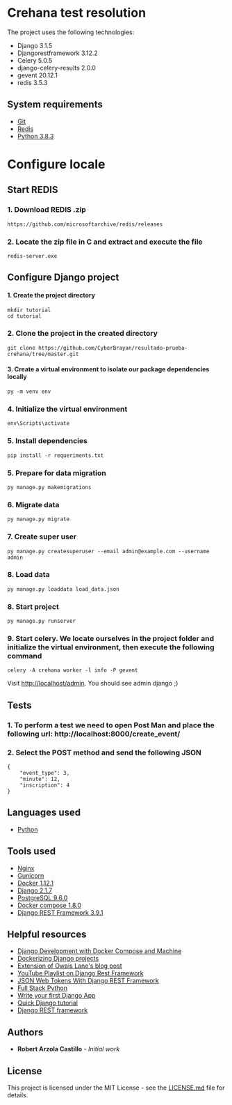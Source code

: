 # Crehana test resolution

The project uses the following technologies:
+ Django 3.1.5
+ Djangorestframework 3.12.2
+ Celery 5.0.5
+ django-celery-results 2.0.0
+ gevent 20.12.1
+ redis 3.5.3

## System requirements

+ [Git](https://git-scm.com/)
+ [Redis](https://github.com/microsoftarchive/redis/releases)
+ [Python 3.8.3](https://www.python.org/downloads/release/python-383/)

# Configure locale

## Start REDIS

### 1. Download REDIS .zip

```
https://github.com/microsoftarchive/redis/releases
```

### 2. Locate the zip file in C and extract and execute the file

```
redis-server.exe
```

## Configure Django project

#### 1. Create the project directory

```
mkdir tutorial
cd tutorial
```

### 2. Clone the project in the created directory

```
git clone https://github.com/CyberBrayan/resultado-prueba-crehana/tree/master.git
```

#### 3. Create a virtual environment to isolate our package dependencies locally

```
py -m venv env
```

### 4. Initialize the virtual environment

```
env\Scripts\activate
```

### 5. Install dependencies

```
pip install -r requeriments.txt
```

### 5. Prepare for data migration

```
py manage.py makemigrations
```

### 6. Migrate data

```
py manage.py migrate
```

### 7. Create super user

```
py manage.py createsuperuser --email admin@example.com --username admin
```

### 8. Load data

```
py manage.py loaddata load_data.json
```

### 8. Start project

```
py manage.py runserver
```

### 9. Start celery. We locate ourselves in the project folder and initialize the virtual environment, then execute the following command

```
celery -A crehana worker -l info -P gevent
```

Visit [http://localhost/admin](http://localhost/admin). You should see admin django ;)


## Tests

### 1. To perform a test we need to open Post Man and place the following url: http://localhost:8000/create_event/

### 2. Select the POST method and send the following JSON

```
{
    "event_type": 3,
    "minute": 12,
    "inscription": 4
}
```

## Languages used
+ [Python](https://www.python.org/)


## Tools used
+ [Nginx](https://www.nginx.com/)
+ [Gunicorn](https://gunicorn.org/)
+ [Docker 1.12.1](https://www.docker.com/)
+ [Django 2.1.7](https://www.djangoproject.com/)
+ [PostgreSQL 9.6.0](http://www.postgresql.org/)
+ [Docker compose 1.8.0](https://docs.docker.com/compose/)
+ [Django REST Framework 3.9.1](http://www.django-rest-framework.org/)


## Helpful resources
+ [Django Development with Docker Compose and Machine](https://realpython.com/django-development-with-docker-compose-and-machine/)
+ [Dockerizing Django projects](http://ruddra.com/2016/08/14/docker-django-nginx-postgres/)
+ [Extension of Owais Lane's blog post](http://geezhawk.github.io/using-react-with-django-rest-framework)
+ [YouTube Playlist on Django Rest Framework](https://www.youtube.com/playlist?list=PLEsfXFp6DpzTOcOVdZF-th7BS_GYGguAS)
+ [JSON Web Tokens With Django REST Framework](https://www.youtube.com/watch?v=Fhcn2qx-4VQ)
+ [Full Stack Python](http://www.fullstackpython.com/)
+ [Write your first Django App](https://docs.djangoproject.com/en/1.10/intro/tutorial01/)
+ [Quick Django tutorial](http://drksephy.github.io/2015/07/16/django/)
+ [Django REST framework](http://www.django-rest-framework.org/tutorial/1-serialization/)


## Authors

* **Robert Arzola Castillo** - *Initial work*


## License

This project is licensed under the MIT License - see the [LICENSE.md](LICENSE.md) file for details.
